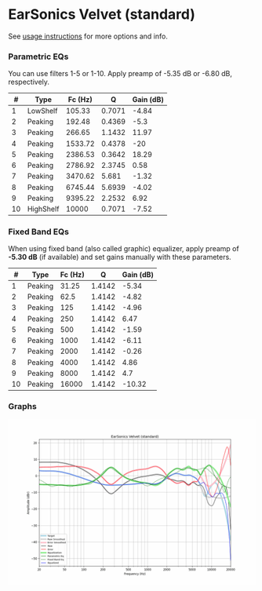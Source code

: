 # EarSonics Velvet (standard)
See [usage instructions](https://github.com/jaakkopasanen/AutoEq#usage) for more options and info.

### Parametric EQs
You can use filters 1-5 or 1-10. Apply preamp of -5.35 dB or -6.80 dB, respectively.

|   # | Type      |   Fc (Hz) |      Q |   Gain (dB) |
|-----|-----------|-----------|--------|-------------|
|   1 | LowShelf  |    105.33 | 0.7071 |       -4.84 |
|   2 | Peaking   |    192.48 | 0.4369 |       -5.3  |
|   3 | Peaking   |    266.65 | 1.1432 |       11.97 |
|   4 | Peaking   |   1533.72 | 0.4378 |      -20    |
|   5 | Peaking   |   2386.53 | 0.3642 |       18.29 |
|   6 | Peaking   |   2786.92 | 2.3745 |        0.58 |
|   7 | Peaking   |   3470.62 | 5.681  |       -1.32 |
|   8 | Peaking   |   6745.44 | 5.6939 |       -4.02 |
|   9 | Peaking   |   9395.22 | 2.2532 |        6.92 |
|  10 | HighShelf |  10000    | 0.7071 |       -7.52 |

### Fixed Band EQs
When using fixed band (also called graphic) equalizer, apply preamp of **-5.30 dB** (if available) and set gains manually with these parameters.

|   # | Type    |   Fc (Hz) |      Q |   Gain (dB) |
|-----|---------|-----------|--------|-------------|
|   1 | Peaking |     31.25 | 1.4142 |       -5.34 |
|   2 | Peaking |     62.5  | 1.4142 |       -4.82 |
|   3 | Peaking |    125    | 1.4142 |       -4.96 |
|   4 | Peaking |    250    | 1.4142 |        6.47 |
|   5 | Peaking |    500    | 1.4142 |       -1.59 |
|   6 | Peaking |   1000    | 1.4142 |       -6.11 |
|   7 | Peaking |   2000    | 1.4142 |       -0.26 |
|   8 | Peaking |   4000    | 1.4142 |        4.86 |
|   9 | Peaking |   8000    | 1.4142 |        4.7  |
|  10 | Peaking |  16000    | 1.4142 |      -10.32 |

### Graphs
![](./EarSonics%20Velvet%20(standard).png)
